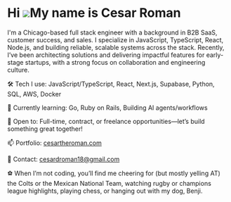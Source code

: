 Hi ![](https://user-images.githubusercontent.com/18350557/176309783-0785949b-9127-417c-8b55-ab5a4333674e.gif)My name is Cesar Roman
===================================================================================================================================

I'm a Chicago-based full stack engineer with a background in B2B SaaS, customer success, and sales. I specialize in JavaScript, TypeScript, React, Node.js, and building reliable, scalable systems across the stack. Recently, I’ve been architecting solutions and delivering impactful features for early-stage startups, with a strong focus on collaboration and engineering culture.

🛠️ Tech I use: JavaScript/TypeScript, React, Next.js, Supabase, Python, SQL, AWS, Docker

🌱 Currently learning: Go, Ruby on Rails, Building AI agents/workflows

🤝 Open to: Full-time, contract, or freelance opportunities—let’s build something great together!

📫 Portfolio: [cesartheroman.com](https://cesartheroman.com/)

📧 Contact: cesardroman18@gmail.com

⚽ When I’m not coding, you’ll find me cheering for (but mostly yelling AT) the Colts or the Mexican National Team, watching rugby or champions league highlights, playing chess, or hanging out with my dog, Benji.
